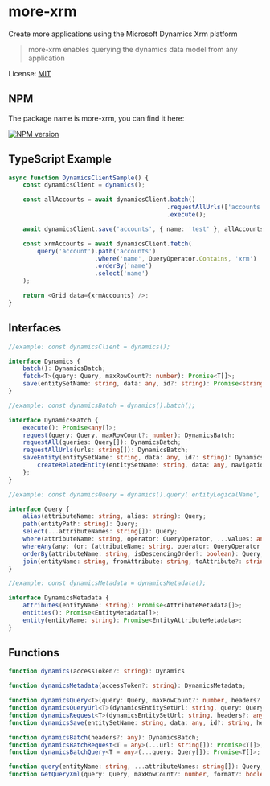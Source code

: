 # more-xrm

Create more applications using the Microsoft Dynamics Xrm platform

> more-xrm enables querying the dynamics data model from any application

License: [MIT](http://www.opensource.org/licenses/mit-license.php)

## NPM
The package name is more-xrm, you can find it here:

[![NPM version](https://img.shields.io/npm/v/more-xrm.svg?style=flat)](https://www.npmjs.com/package/more-xrm)

## TypeScript Example

```typescript
async function DynamicsClientSample() {
    const dynamicsClient = dynamics();

    const allAccounts = await dynamicsClient.batch()
                                            .requestAllUrls(['accounts'])
                                            .execute();

    await dynamicsClient.save('accounts', { name: 'test' }, allAccounts[0].accountid);

    const xrmAccounts = await dynamicsClient.fetch(
        query('account').path('accounts')
                        .where('name', QueryOperator.Contains, 'xrm')
                        .orderBy('name')
                        .select('name')
    );

    return <Grid data={xrmAccounts} />;
}
```

## Interfaces

```typescript
//example: const dynamicsClient = dynamics();

interface Dynamics {
    batch(): DynamicsBatch;
    fetch<T>(query: Query, maxRowCount?: number): Promise<T[]>;
    save(entitySetName: string, data: any, id?: string): Promise<string>;
}
```

```typescript
//example: const dynamicsBatch = dynamics().batch();

interface DynamicsBatch {
    execute(): Promise<any[]>;
    request(query: Query, maxRowCount?: number): DynamicsBatch;
    requestAll(queries: Query[]): DynamicsBatch;
    requestAllUrls(urls: string[]): DynamicsBatch;
    saveEntity(entitySetName: string, data: any, id?: string): DynamicsBatch & {
        createRelatedEntity(entitySetName: string, data: any, navigationPropertyName: string): void
    };
}
```

```typescript
//example: const dynamicsQuery = dynamics().query('entityLogicalName','entitySetName');

interface Query {
    alias(attributeName: string, alias: string): Query;
    path(entityPath: string): Query;
    select(...attributeNames: string[]): Query;
    where(attributeName: string, operator: QueryOperator, ...values: any[]): Query;
    whereAny(any: (or: (attributeName: string, operator: QueryOperator, ...values: any[]) => void) => void): Query;
    orderBy(attributeName: string, isDescendingOrder?: boolean): Query;
    join(entityName: string, fromAttribute: string, toAttribute?: string, alias?: string, isOuterJoin?: boolean): Query;
}
```

```typescript
//example: const dynamicsMetadata = dynamicsMetadata();

interface DynamicsMetadata {
    attributes(entityName: string): Promise<AttributeMetadata[]>;
    entities(): Promise<EntityMetadata[]>;
    entity(entityName: string): Promise<EntityAttributeMetadata>;
}
```

## Functions

```typescript
function dynamics(accessToken?: string): Dynamics
```

```typescript
function dynamicsMetadata(accessToken?: string): DynamicsMetadata;
```

```typescript
function dynamicsQuery<T>(query: Query, maxRowCount?: number, headers?: any): Promise<T[]>;
function dynamicsQueryUrl<T>(dynamicsEntitySetUrl: string, query: Query, maxRowCount?: number, headers?: any): Promise<T[]>;
function dynamicsRequest<T>(dynamicsEntitySetUrl: string, headers?: any): Promise<T>;
function dynamicsSave(entitySetName: string, data: any, id?: string, headers?: any): Promise<string>;
```

```typescript
function dynamicsBatch(headers?: any): DynamicsBatch;
function dynamicsBatchRequest<T = any>(...url: string[]): Promise<T[]>;
function dynamicsBatchQuery<T = any>(...query: Query[]): Promise<T[]>;
```

```typescript
function query(entityName: string, ...attributeNames: string[]): Query;
function GetQueryXml(query: Query, maxRowCount?: number, format?: boolean): string;
```
